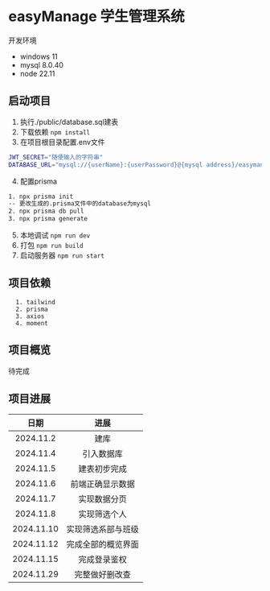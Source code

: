 # easyManage 学生管理系统

开发环境
<ul>
  <li>windows 11</li>
  <li>mysql 8.0.40</li>
  <li>node 22.11</li>
</ul>

## 启动项目
1. 执行./public/database.sql建表
2. 下载依赖
   ```npm install```
3. 在项目根目录配置.env文件
```bash
JWT_SECRET="随便输入的字符串"
DATABASE_URL="mysql://{userName}:{userPassword}@{mysql address}/easymanage"
```
4. 配置prisma
```bash
1. npx prisma init
-- 更改生成的.prisma文件中的database为mysql
2. npx prisma db pull
3. npx prisma generate
```
5. 本地调试
   ```npm run dev```
6. 打包
   ```npm run build```
7. 启动服务器
   ```npm run start```

## 项目依赖

```
  1. tailwind
  2. prisma
  3. axios
  4. moment
```

## 项目概览

待完成

## 项目进展

|     日期     |    进展     |
|:----------:|:---------:|
| 2024.11.2  |    建库     |
| 2024.11.4  |   引入数据库   |
| 2024.11.5  |  建表初步完成   |
| 2024.11.6  | 前端正确显示数据  |
| 2024.11.7  |  实现数据分页   |
| 2024.11.8  |  实现筛选个人   |
| 2024.11.10 | 实现筛选系部与班级 |
| 2024.11.12 | 完成全部的概览界面 |
| 2024.11.15 |  完成登录鉴权   |
| 2024.11.29 |  完整做好删改查   |
